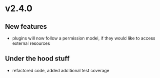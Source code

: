 # v2.4.0

## New features

- plugins will now follow a permission model, if they would like to access external resources

## Under the hood stuff

- refactored code, added additional test coverage

